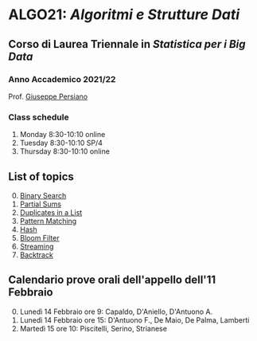 # ALGO21: *Algoritmi e Strutture Dati* #
## Corso di Laurea Triennale in *Statistica per i Big Data* ##
### Anno Accademico 2021/22 ###

Prof. [Giuseppe Persiano](https://giuper.github.io)

### Class schedule ###

1. Monday 8:30-10:10 online
2. Tuesday 8:30-10:10 SP/4
3. Thursday 8:30-10:10 online

## List of topics ##

0. [Binary Search](./00-BinarySearch)
1. [Partial Sums](./01-PartialSums/README.md)
2. [Duplicates in a List](./02-Duplicates/README.md)
3. [Pattern Matching](./03-PatternMatching/README.md)
4. [Hash](./04-Hash/README.md)
5. [Bloom Filter](./05-Bloom/README.md)
4. [Streaming](./06-Streaming/README.md)
5. [Backtrack](./07-Backtrack)


## Calendario prove orali dell'appello dell'11 Febbraio ##

0. Luned&igrave; 14 Febbraio ore 9: Capaldo, D'Aniello, D'Antuono A.
1. Luned&igrave; 14 Febbraio ore 15: D'Antuono F., De Maio, De Palma, Lamberti
2. Marted&igrave; 15 ore 10: Piscitelli, Serino, Strianese
